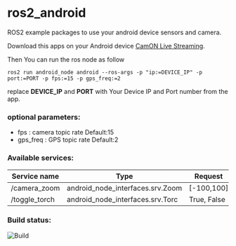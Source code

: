# ros2_android
ROS2 example packages to use your android device sensors and camera.

Download this apps on your Android device [CamON Live Streaming‏](https://play.google.com/store/apps/details?id=com.spynet.camon&hl=ar).

Then You can run the ros node as follow

`ros2 run android_node android --ros-args -p "ip:=DEVICE_IP" -p port:=PORT -p fps:=15 -p gps_freq:=2`

replace **DEVICE_IP** and **PORT** with Your Device IP and Port number from the app.

### optional parameters:

* fps : camera topic rate Default:15
* gps_freq : GPS topic rate Default:2

### Available services: 
| Service name  | Type                             | Request     |
|---------------|----------------------------------|-------------|
| /camera_zoom  | android_node_interfaces.srv.Zoom | [-100,100]  |
| /toggle_torch | android_node_interfaces.srv.Torc | True, False |

### Build status:

![Build](https://github.com/HemaZ/ros2_android/workflows/Build/badge.svg)